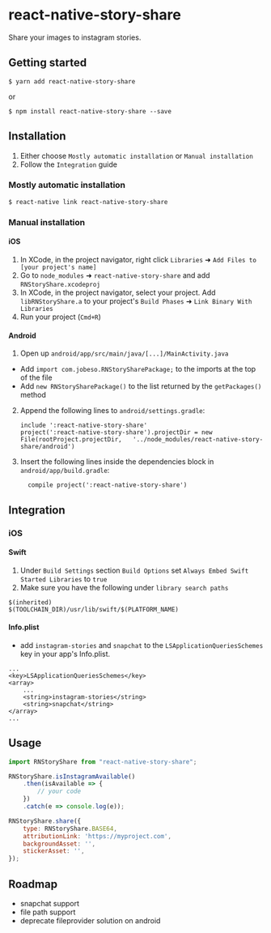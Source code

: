 # react-native-story-share

Share your images to instagram stories.

## Getting started

`$ yarn add react-native-story-share`

or

`$ npm install react-native-story-share --save`

## Installation
1. Either choose `Mostly automatic installation` or `Manual installation`
2. Follow the `Integration` guide

### Mostly automatic installation

`$ react-native link react-native-story-share`

### Manual installation

#### iOS

1. In XCode, in the project navigator, right click `Libraries` ➜ `Add Files to [your project's name]`
2. Go to `node_modules` ➜ `react-native-story-share` and add `RNStoryShare.xcodeproj`
3. In XCode, in the project navigator, select your project. Add `libRNStoryShare.a` to your project's `Build Phases` ➜ `Link Binary With Libraries`
4. Run your project (`Cmd+R`)

#### Android

1. Open up `android/app/src/main/java/[...]/MainActivity.java`

- Add `import com.jobeso.RNStorySharePackage;` to the imports at the top of the file
- Add `new RNStorySharePackage()` to the list returned by the `getPackages()` method

2. Append the following lines to `android/settings.gradle`:
   ```
   include ':react-native-story-share'
   project(':react-native-story-share').projectDir = new File(rootProject.projectDir, 	'../node_modules/react-native-story-share/android')
   ```
3. Insert the following lines inside the dependencies block in `android/app/build.gradle`:
   ```
     compile project(':react-native-story-share')
   ```

## Integration

### iOS

#### Swift

1. Under `Build Settings` section `Build Options` set `Always Embed Swift Started Libraries` to `true`
2. Make sure you have the following under `library search paths`

```
$(inherited)
$(TOOLCHAIN_DIR)/usr/lib/swift/$(PLATFORM_NAME)
```

#### Info.plist

+ add `instagram-stories` and `snapchat` to the `LSApplicationQueriesSchemes` key in your app's Info.plist.

```
...
<key>LSApplicationQueriesSchemes</key>
<array>
	...
	<string>instagram-stories</string>
	<string>snapchat</string>
</array>
...
```

## Usage

```javascript
import RNStoryShare from "react-native-story-share";

RNStoryShare.isInstagramAvailable()
	.then(isAvailable => {
		// your code
	})
	.catch(e => console.log(e));

RNStoryShare.share({
	type: RNStoryShare.BASE64,
	attributionLink: 'https://myproject.com',
	backgroundAsset: '',
	stickerAsset: '',
});
```

## Roadmap
- snapchat support
- file path support
- deprecate fileprovider solution on android
